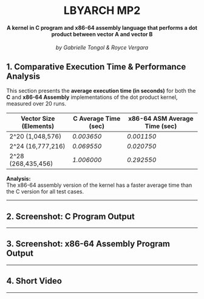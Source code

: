 <h1 align = "center"> <b> LBYARCH MP2 </b> </h1>
<h4 align = "center"> A kernel in C program and x86-64 assembly language that performs a dot product between vector A and vector B </h4>
<p align = "center"> <i> by Gabrielle Tongol & Royce Vergara </i> </p>

## 1. Comparative Execution Time & Performance Analysis

This section presents the **average execution time (in seconds)** for both the **C** and **x86-64 Assembly** implementations of the dot product kernel, measured over 20 runs.

| Vector Size (Elements)   | C Average Time (sec) | x86-64 ASM Average Time (sec)  |
|--------------------------|----------------------|--------------------------------|
| 2^20 (1,048,576)         | *0.003650*           | *0.001150*                     |
| 2^24 (16,777,216)        | *0.069550*           | *0.020750*                     |
| 2^28 (268,435,456)       | *1.006000*           | *0.292550*                     |

**Analysis:**  
The x86-64 assembly version of the kernel has a faster average time than the C version for all test cases.

---

## 2. Screenshot: C Program Output


---

## 3. Screenshot: x86-64 Assembly Program Output


---

## 4. Short Video


---
